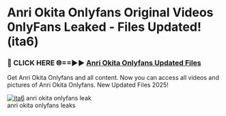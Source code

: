 # Anri Okita Onlyfans Original Videos 0nlyFans Leaked - Files Updated! (ita6)

<h3>🔴 CLICK HERE 🌐==►► <a href="https://tinyurl.com/3hn5wdd3" rel="nofollow">Anri Okita Onlyfans Updated Files</a></h3>

Get Anri Okita Onlyfans and all content. Now you can access all videos and pictures of Anri Okita Onlyfans. New Updated Files 2025!

[![ita6](https://i.imgur.com/4HnBqBT.gif)](https://tinyurl.com/3hn5wdd3)
anri okita onlyfans leak<br>
anri okita onlyfans leaks